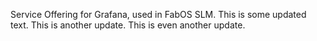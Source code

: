 Service Offering for Grafana, used in FabOS SLM.
This is some updated text.
This is another update.
This is even another update.
